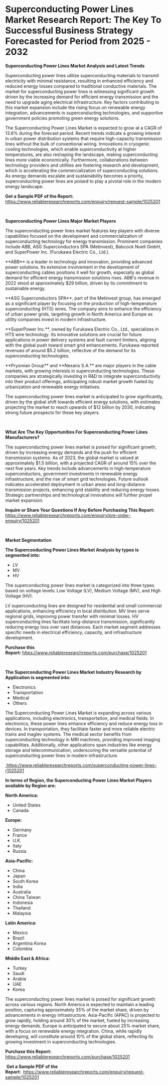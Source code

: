 <p><h1>Superconducting Power Lines Market Research Report: The Key To Successful Business Strategy Forecasted for Period from 2025 - 2032</h1></p><p><strong>Superconducting Power Lines Market Analysis and Latest Trends</strong></p>
<p><p>Superconducting power lines utilize superconducting materials to transmit electricity with minimal resistance, resulting in enhanced efficiency and reduced energy losses compared to traditional conductive materials. The market for superconducting power lines is witnessing significant growth driven by the increasing demand for efficient energy transmission and the need to upgrade aging electrical infrastructure. Key factors contributing to this market expansion include the rising focus on renewable energy integration, advancements in superconducting technologies, and supportive government policies promoting green energy solutions.</p><p>The Superconducting Power Lines Market is expected to grow at a CAGR of 13.6% during the forecast period. Recent trends indicate a growing interest in urban power distribution systems that require high-capacity transmission lines without the bulk of conventional wiring. Innovations in cryogenic cooling technologies, which enable superconductivity at higher temperatures, are also reshaping the landscape, making superconducting lines more viable economically. Furthermore, collaborations between technology providers and utilities are fostering research and development, which is accelerating the commercialization of superconducting solutions. As energy demands escalate and sustainability becomes a priority, superconducting power lines are poised to play a pivotal role in the modern energy landscape.</p></p>
<p><strong>Get a Sample PDF of the Report:&nbsp;</strong> <a href="https://www.reliableresearchreports.com/enquiry/request-sample/1025201?utm_campaign=3384&utm_medium=2&utm_source=Github&utm_content=ia&utm_term=18042025&utm_id=superconducting-power-lines">https://www.reliableresearchreports.com/enquiry/request-sample/1025201</a></p>
<p>&nbsp;</p>
<p><strong>Superconducting Power Lines Major Market Players</strong></p>
<p><p>The superconducting power lines market features key players with diverse capabilities focused on the development and commercialization of superconducting technology for energy transmission. Prominent companies include ABB, ASG Superconductors SPA (Metinvest), Babcock Noell GmbH, and SuperPower Inc. (Furukawa Electric Co., Ltd.).</p><p>**ABB** is a leader in technology and innovation, providing advanced power solutions. Its extensive involvement in the development of superconducting cables positions it well for growth, especially as global demand for efficient energy transmission solutions rises. ABB's revenue in 2022 stood at approximately $29 billion, driven by its commitment to sustainable energy.</p><p>**ASG Superconductors SPA**, part of the Metinvest group, has emerged as a significant player by focusing on the production of high-temperature superconducting (HTS) wires. The company aims to enhance the efficiency of urban power grids, targeting growth in North America and Europe as utility companies invest in modern infrastructure.</p><p>**SuperPower Inc.**, owned by Furukawa Electric Co., Ltd., specializes in HTS wire technology. Its innovative solutions are crucial for future applications in power delivery systems and fault current limiters, aligning with the global push toward smart grid enhancements. Furukawa reported revenues of around $5.2 billion, reflective of the demand for its superconducting technologies.</p><p>**Prysmian Group** and **Nexans S.A.** are major players in the cable markets, with growing interests in superconducting technologies. These companies are strategically investing in R&D to integrate superconductivity into their product offerings, anticipating robust market growth fueled by urbanization and renewable energy initiatives.</p><p>The superconducting power lines market is anticipated to grow significantly, driven by the global shift towards efficient energy solutions, with estimates projecting the market to reach upwards of $12 billion by 2030, indicating strong future prospects for these key players.</p></p>
<p>&nbsp;</p>
<p><strong>What Are The Key Opportunities For Superconducting Power Lines Manufacturers?</strong></p>
<p><p>The superconducting power lines market is poised for significant growth, driven by increasing energy demands and the push for efficient transmission systems. As of 2023, the global market is valued at approximately $1.5 billion, with a projected CAGR of around 15% over the next five years. Key trends include advancements in high-temperature superconductors, government investments in renewable energy infrastructure, and the rise of smart grid technologies. Future outlook indicates accelerated deployment in urban areas and long-distance transmission projects, enhancing grid stability and reducing energy losses. Strategic partnerships and technological innovations will further propel market expansion.</p></p>
<p><strong>Inquire or Share Your Questions If Any Before Purchasing This Report:</strong> <a href="https://www.reliableresearchreports.com/enquiry/pre-order-enquiry/1025201?utm_campaign=3384&utm_medium=2&utm_source=Github&utm_content=ia&utm_term=18042025&utm_id=superconducting-power-lines">https://www.reliableresearchreports.com/enquiry/pre-order-enquiry/1025201</a></p>
<p>&nbsp;</p>
<p><strong>Market Segmentation</strong></p>
<p><strong>The Superconducting Power Lines Market Analysis by types is segmented into:</strong></p>
<p><ul><li>LV</li><li>MV</li><li>HV</li></ul></p>
<p><p>The superconducting power lines market is categorized into three types based on voltage levels: Low Voltage (LV), Medium Voltage (MV), and High Voltage (HV). </p><p>LV superconducting lines are designed for residential and small commercial applications, enhancing efficiency in local distribution. MV lines serve regional grids, improving power transfer with minimal losses. HV superconducting lines facilitate long-distance transmission, significantly reducing energy loss over vast distances. Each market segment addresses specific needs in electrical efficiency, capacity, and infrastructure development.</p></p>
<p><strong>Purchase this Report:&nbsp;</strong><a href="https://www.reliableresearchreports.com/purchase/1025201?utm_campaign=3384&utm_medium=2&utm_source=Github&utm_content=ia&utm_term=18042025&utm_id=superconducting-power-lines">https://www.reliableresearchreports.com/purchase/1025201</a></p>
<p>&nbsp;</p>
<p><strong>The Superconducting Power Lines Market Industry Research by Application is segmented into:</strong></p>
<p><ul><li>Electronics</li><li>Transportation</li><li>Medical</li><li>Others</li></ul></p>
<p><p>The Superconducting Power Lines Market is expanding across various applications, including electronics, transportation, and medical fields. In electronics, these power lines enhance efficiency and reduce energy loss in devices. In transportation, they facilitate faster and more reliable electric trains and maglev systems. The medical sector benefits from superconducting technology in MRI machines, providing improved imaging capabilities. Additionally, other applications span industries like energy storage and telecommunication, underscoring the versatile potential of superconducting power lines in modern infrastructure.</p></p>
<p><a href="https://www.reliableresearchreports.com/superconducting-power-lines-r1025201?utm_campaign=3384&utm_medium=2&utm_source=Github&utm_content=ia&utm_term=18042025&utm_id=superconducting-power-lines">&nbsp;https://www.reliableresearchreports.com/superconducting-power-lines-r1025201</a></p>
<p><strong>In terms of Region, the Superconducting Power Lines Market Players available by Region are:</strong></p>
<p>
    <p> <strong> North America: </strong>
        <ul>
            <li>United States</li>
            <li>Canada</li>
        </ul>
        </p> 
    <p> <strong> Europe: </strong>
        <ul>
            <li>Germany</li>
            <li>France</li>
            <li>U.K.</li>
            <li>Italy</li>
            <li>Russia</li>
        </ul>
        </p> 
    <p> <strong> Asia-Pacific: </strong>
        <ul>
            <li>China</li>
            <li>Japan</li>
            <li>South Korea</li>
            <li>India</li>
            <li>Australia</li>
            <li>China Taiwan</li>
            <li>Indonesia</li>
            <li>Thailand</li>
            <li>Malaysia</li>
        </ul>
        </p> 
    <p> <strong> Latin America: </strong>
        <ul>
            <li>Mexico</li>
            <li>Brazil</li>
            <li>Argentina Korea</li>
            <li>Colombia</li>
        </ul>
        </p> 
    <p> <strong> Middle East & Africa: </strong>
        <ul>
            <li>Turkey</li>
            <li>Saudi</li>
            <li>Arabia</li>
            <li>UAE</li>
            <li>Korea</li>
        </ul>
    </p>
    </p>
<p><p>The superconducting power lines market is poised for significant growth across various regions. North America is expected to maintain a leading position, capturing approximately 35% of the market share, driven by advancements in energy infrastructure. Asia-Pacific (APAC) is projected to grow rapidly, holding around 30% of the market, fueled by increasing energy demands. Europe is anticipated to secure about 25% market share, with a focus on renewable energy integration. China, while rapidly developing, will constitute around 10% of the global share, reflecting its growing investment in superconducting technologies.</p></p>
<p><strong>Purchase this Report: </strong><a href="https://www.reliableresearchreports.com/purchase/1025201?utm_campaign=3384&utm_medium=2&utm_source=Github&utm_content=ia&utm_term=18042025&utm_id=superconducting-power-lines">https://www.reliableresearchreports.com/purchase/1025201</a></p>
<p>&nbsp;<strong>Get a Sample PDF of the Report:&nbsp;&nbsp;</strong><a href="https://www.reliableresearchreports.com/enquiry/request-sample/1025201?utm_campaign=3384&utm_medium=2&utm_source=Github&utm_content=ia&utm_term=18042025&utm_id=superconducting-power-lines">https://www.reliableresearchreports.com/enquiry/request-sample/1025201</a></p>
<p><strong></strong></p>
<p><p></p><p></p><p></p></p>